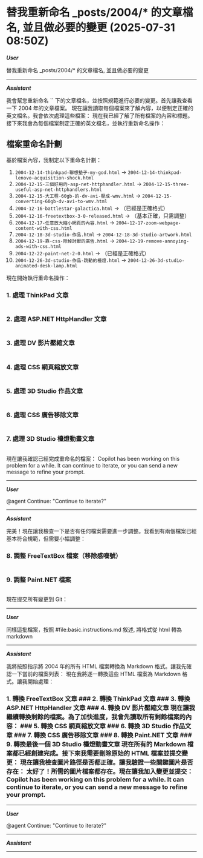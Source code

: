 <!-- Generated by SpecStory -->

# 替我重新命名 _posts/2004/* 的文章檔名, 並且做必要的變更 (2025-07-31 08:50Z)

_**User**_

替我重新命名 _posts/2004/* 的文章檔名, 並且做必要的變更

---

_**Assistant**_

我會幫您重新命名 `` 下的文章檔名，並按照規範進行必要的變更。首先讓我查看一下 2004 年的文章檔案。 現在讓我讀取每個檔案來了解內容，以便制定正確的英文檔名。我會依次處理這些檔案： 現在我已經了解了所有檔案的內容和標題。接下來我會為每個檔案制定正確的英文檔名，並執行重新命名操作：

## 檔案重命名計劃

基於檔案內容，我制定以下重命名計劃：

1. `2004-12-14-thinkpad-聯想墊子-my-god.html` → `2004-12-14-thinkpad-lenovo-acquisition-shock.html`
2. `2004-12-15-三個好用的-asp-net-httphandler.html` → `2004-12-15-three-useful-asp-net-httphandlers.html`
3. `2004-12-15-大工程-60gb-的-dv-avi-壓成-wmv.html` → `2004-12-15-converting-60gb-dv-avi-to-wmv.html`
4. `2004-12-16-battlestar-galactica.html` → （已經是正確格式）
5. `2004-12-16-freetextbox-3-0-released.html` → （基本正確，只需調整）
6. `2004-12-17-任意放大縮小網頁的內容.html` → `2004-12-17-zoom-webpage-content-with-css.html`
7. `2004-12-18-3d-studio-作品.html` → `2004-12-18-3d-studio-artwork.html`
8. `2004-12-19-靠-css-除掉討厭的廣告.html` → `2004-12-19-remove-annoying-ads-with-css.html`
9. `2004-12-22-paint-net-2-0.html` → （已經是正確格式）
10. `2004-12-26-3d-studio-作品-跳動的檯燈.html` → `2004-12-26-3d-studio-animated-desk-lamp.html`

現在開始執行重命名操作：

### 1. 處理 ThinkPad 文章 
```

```
### 2. 處理 ASP.NET HttpHandler 文章 
```

```
### 3. 處理 DV 影片壓縮文章 
```

```
### 4. 處理 CSS 網頁縮放文章 
```

```
### 5. 處理 3D Studio 作品文章 
```

```
### 6. 處理 CSS 廣告移除文章 
```

```
### 7. 處理 3D Studio 檯燈動畫文章 
```

```
現在讓我確認已經完成重命名的檔案： Copilot has been working on this problem for a while. It can continue to iterate, or you can send a new message to refine your prompt.

---

_**User**_

@agent Continue: "Continue to iterate?"

---

_**Assistant**_

完美！現在讓我檢查一下是否有任何檔案需要進一步調整。我看到有兩個檔案已經基本符合規範，但需要小幅調整：

### 8. 調整 FreeTextBox 檔案（移除感嘆號） 
```

```
### 9. 調整 Paint.NET 檔案 
```

```
現在提交所有變更到 Git： 

---

_**User**_

同樣這批檔案，按照 #file:basic.instructions.md 敘述, 將格式從 html 轉為 markdown

---

_**Assistant**_

我將按照指示將 2004 年的所有 HTML 檔案轉換為 Markdown 格式。讓我先確認一下當前的檔案列表： 現在我將逐一轉換這些 HTML 檔案為 Markdown 格式。讓我開始處理：

### 1. 轉換 FreeTextBox 文章 ### 2. 轉換 ThinkPad 文章 ### 3. 轉換 ASP.NET HttpHandler 文章 ### 4. 轉換 DV 影片壓縮文章 現在讓我繼續轉換剩餘的檔案。為了加快進度，我會先讀取所有剩餘檔案的內容： ### 5. 轉換 CSS 網頁縮放文章 ### 6. 轉換 3D Studio 作品文章 ### 7. 轉換 CSS 廣告移除文章 ### 8. 轉換 Paint.NET 文章 ### 9. 轉換最後一個 3D Studio 檯燈動畫文章 現在所有的 Markdown 檔案都已經創建完成。接下來我需要刪除原始的 HTML 檔案並提交變更： 現在讓我檢查圖片路徑是否都正確。讓我驗證一些關鍵圖片是否存在： 太好了！所需的圖片檔案都存在。現在讓我加入變更並提交： Copilot has been working on this problem for a while. It can continue to iterate, or you can send a new message to refine your prompt.

---

_**User**_

@agent Continue: "Continue to iterate?"

---

_**Assistant**_



---

